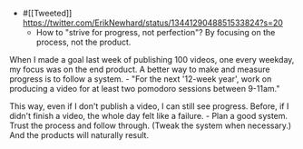 - #[[Tweeted]] https://twitter.com/ErikNewhard/status/1344129048851533824?s=20
    - How to "strive for progress, not perfection"?
By focusing on the process, not the product.

When I made a goal last week of publishing 100 videos, one every weekday, my focus was on the end product. A better way to make and measure progress is to follow a system.
    - "For the next '12-week year', work on producing a video for at least two pomodoro sessions between 9-11am."

This way, even if I don't publish a video, I can still see progress. Before, if I didn't finish a video, the whole day felt like a failure.
    - Plan a good system.
Trust the process and follow through.
(Tweak the system when necessary.)
And the products will naturally result.
